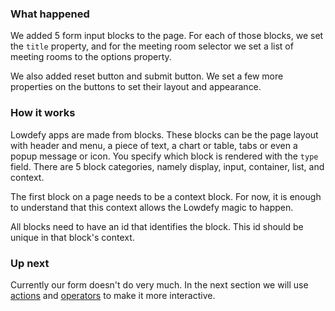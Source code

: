 ### What happened

We added 5 form input blocks to the page. For each of those blocks, we set the `title` property, and for the meeting room selector we set a list of meeting rooms to the options property.

We also added reset button and submit button. We set a few more properties on the buttons to set their layout and appearance.


### How it works

Lowdefy apps are made from blocks. These blocks can be the page layout with header and menu, a piece of text, a chart or table, tabs or even a popup message or icon. You specify which block is rendered with the `type` field. There are 5 block categories, namely display, input, container, list, and context. 

The first block on a page needs to be a context block. For now, it is enough to understand that this context allows the Lowdefy magic to happen.

All blocks need to have an id that identifies the block. This id should be unique in that block's context.


### Up next

Currently our form doesn't do very much. In the next section we will use [actions](actions) and [operators](operators) to make it more interactive.

